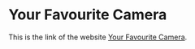 # Your Favourite Camera

This is the link of the website [Your Favourite Camera](https://stupendous-phoenix-9340fb.netlify.app).

